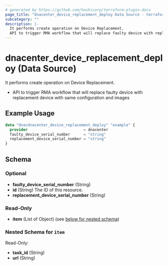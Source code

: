 ```yaml
---
# generated by https://github.com/hashicorp/terraform-plugin-docs
page_title: "dnacenter_device_replacement_deploy Data Source - terraform-provider-dnacenter"
subcategory: ""
description: |-
  It performs create operation on Device Replacement.
  API to trigger RMA workflow that will replace faulty device with replacement device with same configuration and images
---
```


# dnacenter_device_replacement_deploy (Data Source)

It performs create operation on Device Replacement.

- API to trigger RMA workflow that will replace faulty device with replacement device with same configuration and images

## Example Usage

```terraform
data "dnacdnacenter_device_replacement_deploy" "example" {
  provider                         = dnacenter
  faulty_device_serial_number      = "string"
  replacement_device_serial_number = "string"
}
```

<!-- schema generated by tfplugindocs -->
## Schema

### Optional

- **faulty_device_serial_number** (String)
- **id** (String) The ID of this resource.
- **replacement_device_serial_number** (String)

### Read-Only

- **item** (List of Object) (see [below for nested schema](#nestedatt--item))

<a id="nestedatt--item"></a>
### Nested Schema for `item`

Read-Only:

- **task_id** (String)
- **url** (String)


